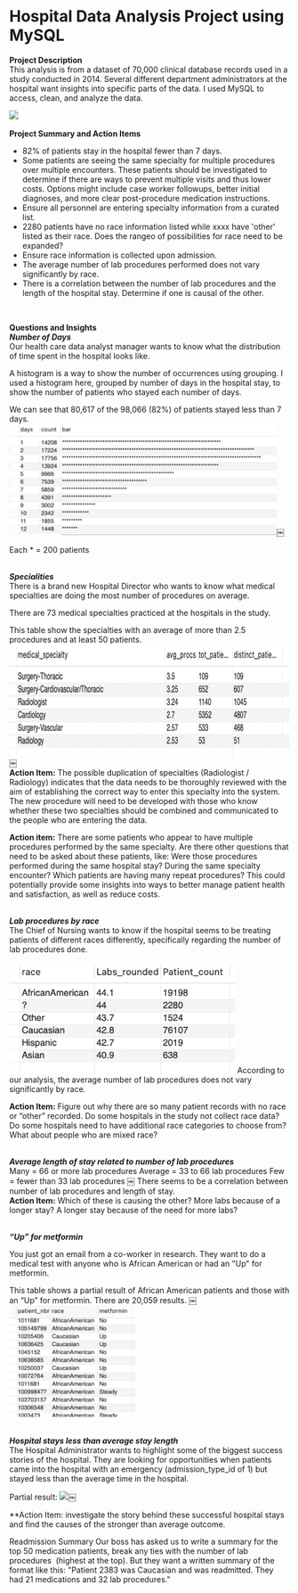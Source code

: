 # Hospital Data Analysis Project using MySQL

**Project Description** <br>
This analysis is from a dataset of 70,000 clinical database records used in a study conducted in 2014.
Several different department administrators at the hospital want insights into specific parts of the data. I used MySQL to access, clean, and analyze the data. 

<img src="images/Hospital Data Analysis Project banner.png?raw=true" height = 200/>

**Project Summary and Action Items**
- 82% of patients stay in the hospital fewer than 7 days.
- Some patients are seeing the same specialty for multiple procedures over multiple encounters. These patients should be investigated to determine if there are ways to prevent multiple visits and thus lower costs. Options might include case worker followups, better initial diagnoses, and more clear post-procedure medication instructions.
- Ensure all personnel are entering specialty information from a curated list.
- 2280 patients have no race information listed while xxxx have 'other' listed as their race. Does the rangeo of possibilities for race need to be expanded?
- Ensure race information is collected upon admission.
- The average number of lab procedures performed does not vary significantly by race.
- There is a correlation between the number of lab procedures and the length of the hospital stay. Determine if one is causal of the other.
<br>

**Questions and Insights**
<br>
***Number of Days*** <br>
Our health care data analyst manager wants to know what the distribution of time spent in the hospital looks like.

A histogram is a way to show the number of occurrences using grouping. I used a histogram here, grouped by number of days in the hospital stay, to show the number of patients who stayed each number of days.

We can see that 80,617 of the 98,066 (82%) of patients stayed less than 7 days.
<br>
<img src="images/Hospital bar chart days of stay.png?raw=true" height=200/>￼

Each * = 200 patients

<br> ***Specialities*** <br>
There is a brand new Hospital Director who wants to know what medical specialties are doing the most number of procedures on average. 

There are 73 medical specialties practiced at the hospitals in the study.

This table show the specialties with an average of more than 2.5 procedures and at least 50 patients.
<img src="images/Specialties w most procedures.png?raw=true" height=200/>￼
<br>
**Action Item:** The possible duplication of specialties (Radiologist / Radiology) indicates that the data needs to be thoroughly reviewed with the aim of establishing the correct way to enter this specialty into the system. The new procedure will need to be developed with those who know whether these two specialties should be combined and communicated to the people who are entering the data. 

**Action item:** There are some patients who appear to have multiple procedures performed by the same specialty. Are there other questions that need to be asked about these patients, like: Were those procedures performed during the same hospital stay? During the same specialty encounter? Which patients are having many repeat procedures? This could potentially provide some insights into ways to better manage patient health and satisfaction, as well as reduce costs.

<br>***Lab procedures by race***<br>
The Chief of Nursing wants to know if the hospital seems to be treating patients of different races differently, specifically regarding the number of lab procedures done.

<img src="images/Results Lab procs by race.png?raw=true" height=200/>
According to our analysis, the average number of lab procedures does not vary significantly by race.
<br>

**Action Item:** Figure out why there are so many patient records with no race or “other” recorded. Do some hospitals in the study not collect race data? Do some hospitals need to have additional race categories to choose from? What about people who are mixed race?

<br>***Average length of stay related to number of lab procedures***<br>
Many = 66 or more lab procedures
Average = 33 to 66 lab procedures
Few = fewer than 33 lab procedures
￼
There seems to be a correlation between number of lab procedures and length of stay. 
<br>
**Action Item:** Which of these is causing the other? More labs because of a longer stay? A longer stay because of the need for more labs?

<br>***“Up” for metformin***<br>

You just got an email from a co-worker in research. They want to do a medical test with anyone who is African American or had an "Up" for metformin. 

This table shows a partial result of African American patients and those with an “Up” for metformin. There are 20,059 results.
￼
<img src="images/Results partial Af Am or Up for metformin.png?raw=true" height=200/>

<br>***Hospital stays less than average stay length***<br>
The Hospital Administrator wants to highlight some of the biggest success stories of the hospital. They are looking for opportunities when patients came into the hospital with an emergency (admission_type_id of 1) but stayed less than the average time in the hospital.

Partial result:
<img src="images/Results partial .png?raw=true" height=200/>￼

**Action Item: investigate the story behind these successful hospital stays and find the causes of the stronger than average outcome.

Readmission Summary
Our boss has asked us to write a summary for the top 50 medication patients, break any ties with the number of lab procedures  (highest at the top). But they want a written summary of the format like this:
"Patient 2383 was Caucasian and was readmitted. They had 21 medications and 32 lab procedures."

<br> 
